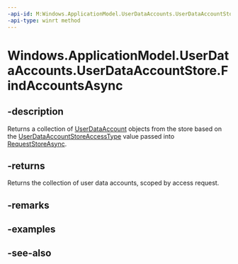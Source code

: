 ```yaml
---
-api-id: M:Windows.ApplicationModel.UserDataAccounts.UserDataAccountStore.FindAccountsAsync
-api-type: winrt method
---
```


<!-- Method syntax
public Windows.Foundation.IAsyncOperation<Windows.Foundation.Collections.IVectorView<Windows.ApplicationModel.UserDataAccounts.UserDataAccount>> FindAccountsAsync()
-->

# Windows.ApplicationModel.UserDataAccounts.UserDataAccountStore.FindAccountsAsync

## -description
Returns a collection of [UserDataAccount](userdataaccount.md) objects from the store based on the [UserDataAccountStoreAccessType](userdataaccountstoreaccesstype.md) value passed into [RequestStoreAsync](userdataaccountmanager_requeststoreasync_1031356348.md).

## -returns
Returns the collection of user data accounts, scoped by access request.

## -remarks

## -examples

## -see-also
